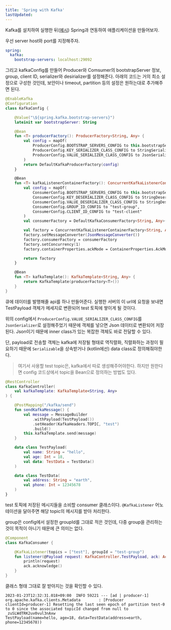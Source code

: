 ```yaml
---
title: 'Spring with Kafka'
lastUpdated: 
---
```


Kafka를 설치하여 실행한 뒤([예시](https://github.com/rlaisqls/TIL/blob/984bd2b023d378b4d5879592fbd6115508613072/%EB%8D%B0%EC%9D%B4%ED%84%B0%EB%B2%A0%EC%9D%B4%EC%8A%A4%E2%80%85DataBase/MQ/Docker%EB%A1%9C%E2%80%85Kafka%E2%80%85%EC%8B%A4%ED%96%89.md)) Spring과 연동하여 애플리케이션을 만들어보자.

우선 server host와 port를 지정해주자.

```yml
spring:
  kafka:
    bootstrap-servers: localhost:29092
```

그리고 kafkaConfig를 만들어 Producer와 Comsumer의 bootstrapServer 정보, group, client ID, serializer와 desirializer를 설정해준다. 아래의 코드는 거의 최소 설정으로 구성한 것인데, 보안이나 timeout, partition 등의 설정은 원하는대로 추가해주면 된다.

```kotlin
@EnableKafka
@Configuration
class KafkaConfig {

    @Value("\${spring.kafka.bootstrap-servers}")
    lateinit var bootstrapServer: String

    @Bean
    fun <T> producerFactory(): ProducerFactory<String, Any> {
        val config = mapOf(
            ProducerConfig.BOOTSTRAP_SERVERS_CONFIG to this.bootstrapServer,
            ProducerConfig.KEY_SERIALIZER_CLASS_CONFIG to StringSerializer::class.qualifiedName,
            ProducerConfig.VALUE_SERIALIZER_CLASS_CONFIG to JsonSerializer::class.qualifiedName
        )
        return DefaultKafkaProducerFactory(config)
    }

    @Bean
    fun <T> kafkaListenerContainerFactory(): ConcurrentKafkaListenerContainerFactory<String, Any> {
        val config = mapOf(
            ConsumerConfig.BOOTSTRAP_SERVERS_CONFIG to this.bootstrapServer,
            ConsumerConfig.KEY_DESERIALIZER_CLASS_CONFIG to StringDeserializer::class.qualifiedName,
            ConsumerConfig.VALUE_DESERIALIZER_CLASS_CONFIG to StringDeserializer::class.qualifiedName,
            ConsumerConfig.GROUP_ID_CONFIG to "test-group",
            ConsumerConfig.CLIENT_ID_CONFIG to "test-client"
        )
        val consumerFactory = DefaultKafkaConsumerFactory<String, Any>(config)

        val factory = ConcurrentKafkaListenerContainerFactory<String, Any>()
        factory.setMessageConverter(JsonMessageConverter())
        factory.consumerFactory = consumerFactory
        factory.setConcurrency(1)
        factory.containerProperties.ackMode = ContainerProperties.AckMode.MANUAL

        return factory
    }

    @Bean
    fun <T> kafkaTemplate(): KafkaTemplate<String, Any> {
        return KafkaTemplate(producerFactory<T>())
    }
}
```

큐에 데이터를 발행해줄 api를 하나 만들어준다. 실행한 서버의 이 url에 요청을 보내면 TestPayload 객체가 메세지로 변환되어 test 토픽에 쌓이게 될 것이다.

위의 config에서 `ProducerConfig.VALUE_SERIALIZER_CLASS_CONFIG`를 `JsonSerializer`로 설정해주었기 때문에 객체를 넣으면 Json 데이터로 변환되어 저장된다. Json이기 때문에 inner class가 있는 복잡한 객체도 바로 전달할 수 있다.

단, payload로 전송할 객체는 kafka에 저장될 형태로 역직렬화, 직렬화하는 과정이 필요하기 때문에 `Serializable`을 상속받거나 (kotlin에선) data class로 정의해줘야한다. 

> 여기서 사용할 test topic은, kafka에서 따로 생성해주어야한다. 하지만 원한다면 config 코드상에서 topic을 Bean으로 정의하는 방법도 있다. 

```kotlin
@RestController
class KafkaController(
    val kafkaTemplate: KafkaTemplate<String, Any>
) {

    @PostMapping("/kafka/send")
    fun sendKafkaMessage() {
        val message = MessageBuilder
            .withPayload(TestPayload())
            .setHeader(KafkaHeaders.TOPIC, "test")
            .build()
        this.kafkaTemplate.send(message)
    }

    data class TestPayload(
        val name: String = "hello",
        val age: Int = 18,
        val data: TestData = TestData()
    )

    data class TestData(
        val address: String = "earth",
        val phone: Int = 12345678
    )
}
```

test 토픽에 저장된 메시지들을 소비할 consumer 클래스이다. `@KafkaListener` 어노테이션을 달아주면 해당 topic의 메시지를 받아 처리한다. 

group은 config에서 설정한 groupId를 그대로 적은 것인데, 다중 group을 관리하는 것이 목적이 아니기 때문에 큰 의미는 없다.

```kotlin
@Component
class KafkaConsumer {

    @KafkaListener(topics = ["test"], groupId = "test-group")
    fun listener(@Payload request: KafkaController.TestPayload, ack: Acknowledgment) {
        println(request)
        ack.acknowledge()
    }
}
```

클래스 형태 그대로 잘 받아지는 것을 확인할 수 있다.

```
2023-01-23T12:32:31.018+09:00  INFO 59221 --- [ad | producer-1] org.apache.kafka.clients.Metadata        : [Producer clientId=producer-1] Resetting the last seen epoch of partition test-0 to 0 since the associated topicId changed from null to _zuSLWdTRK2uv0vul3nAxw
TestPayload(name=hello, age=18, data=TestData(address=earth, phone=12345678))
```